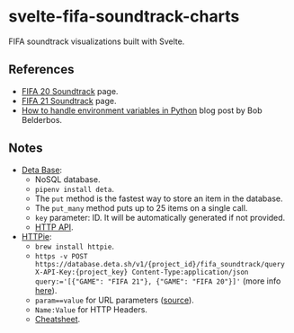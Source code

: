 # svelte-fifa-soundtrack-charts

FIFA soundtrack visualizations built with Svelte.

## References

- [FIFA 20 Soundtrack](https://www.ea.com/news/fifa-20-soundtrack-volta-football?isLocalized=true) page.
- [FIFA 21 Soundtrack](https://www.ea.com/en-gb/games/fifa/fifa-21/soundtrack) page.
- [How to handle environment variables in Python](https://pybit.es/articles/how-to-handle-environment-variables-in-python/) blog post by Bob Belderbos.

## Notes

- [Deta Base](https://docs.deta.sh/docs/base/about):
  - NoSQL database.
  - `pipenv install deta`.
  - The `put` method is the fastest way to store an item in the database.
  - The `put_many` method puts up to 25 items on a single call.
  - `key` parameter: ID. It will be automatically generated if not provided.
  - [HTTP API](https://docs.deta.sh/docs/base/http).
- [HTTPie](https://httpie.io/):
  - `brew install httpie`.
  - `https -v POST https://database.deta.sh/v1/{project_id}/fifa_soundtrack/query X-API-Key:{project_key} Content-Type:application/json query:='[{"GAME": "FIFA 21"}, {"GAME": "FIFA 20"}]'` (more info [here](https://docs.deta.sh/docs/base/http/#query-items)).
  - `param==value` for URL parameters ([source](https://httpie.io/docs#querystring-parameters)).
  - `Name:Value` for HTTP Headers.
  - [Cheatsheet](https://httpie.io/docs#request-items).
